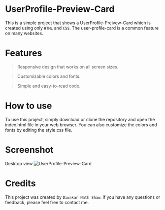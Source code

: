 # UserProfile-Preview-Card
This is a simple project that shows a UserProfile-Preivew-Card which is created using only `HTML` and `CSS`. The user-profile-card is a common feature on many websites.

# Features
> Responsive design that works on all screen sizes.

> Customizable colors and fonts.

> Simple and easy-to-read code.

# How to use
To use this project, simply download or clone the repository and open the index.html file in your web browser. You can also customize the colors and fonts by editing the style.css file.

# Screenshot
Desktop view
![UserProfile-Preview-Card](https://user-images.githubusercontent.com/42217482/234345904-705c1e0e-a880-41a1-9705-1859b4c672aa.png)


# Credits
This project was created by `Diwakar Nath Shaw`. If you have any questions or feedback, please feel free to contact me.
